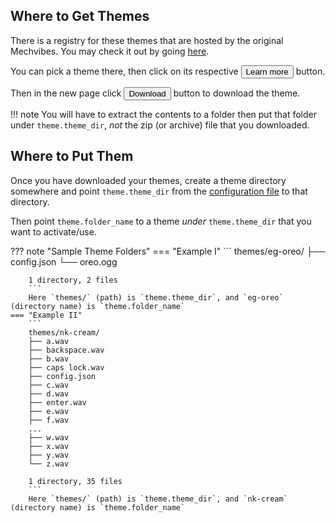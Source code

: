 ## Where to Get Themes
There is a registry for these themes that are hosted by the original Mechvibes.
You may check it out by going [here](https://mechvibes.com/sound-packs/).

You can pick a theme there, then click on its respective <button class="learnmore-btn">Learn more</button> button. 

Then in the new page click <button class="learnmore-btn secondary-btn">Download</button> button to download the theme.

!!! note
    You will have to extract the contents to a folder then put that folder under `theme.theme_dir`, _not_ the zip (or archive) file that you downloaded.

## Where to Put Them
Once you have downloaded your themes, create a theme directory somewhere and
point `theme.theme_dir` from the [configuration
file](configuration.md#description-of-the-options) to that directory.

Then point `theme.folder_name` to a theme _under_ `theme.theme_dir` that you want to activate/use.

??? note "Sample Theme Folders"
    === "Example I"
        ```
        themes/eg-oreo/
        ├── config.json
        └── oreo.ogg

        1 directory, 2 files
        ```
        Here `themes/` (path) is `theme.theme_dir`, and `eg-oreo` (directory name) is `theme.folder_name`
    === "Example II"
        ```
        themes/nk-cream/
        ├── a.wav
        ├── backspace.wav
        ├── b.wav
        ├── caps lock.wav
        ├── config.json
        ├── c.wav
        ├── d.wav
        ├── enter.wav
        ├── e.wav
        ├── f.wav
        ...
        ├── w.wav
        ├── x.wav
        ├── y.wav
        └── z.wav
        
        1 directory, 35 files
        ```
        Here `themes/` (path) is `theme.theme_dir`, and `nk-cream` (directory name) is `theme.folder_name`
